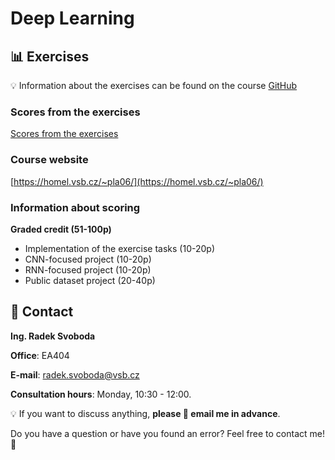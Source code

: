 # Deep Learning

## 📊 Exercises 
💡 Information about the exercises can be found on the course [GitHub](https://github.com/rasvob/VSB-FEI-Deep-Learning-Exercises)

<!-- ## Project - CNN
[Information about the project](/~svo0175/DL_CNN.html)

## Project - RNN
[Information about the project](/~svo0175/DL_RNN.html)

## Project - Final
[Information about the project](/~svo0175/DL_ANN.html) -->

### Scores from the exercises
[Scores from the exercises]()

### Course website
[https://homel.vsb.cz/~pla06/](https://homel.vsb.cz/~pla06/)

### Information about scoring
**Graded credit (51-100p)**

* Implementation of the exercise tasks (10-20p)
* CNN-focused project (10-20p)
* RNN-focused project (10-20p)
* Public dataset project (20-40p)

## 📒 Contact 
**Ing. Radek Svoboda**

**Office**: EA404

**E-mail**: <radek.svoboda@vsb.cz>

**Consultation hours**: Monday, 10:30 - 12:00. 

💡 If you want to discuss anything, **please 📧 email me in advance**.

Do you have a question or have you found an error? Feel free to contact me! 🙂